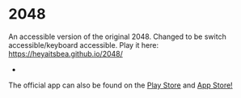 # 2048
An accessible version of the original 2048. Changed to be switch accessible/keyboard accessible. Play it here:
https://heyaitsbea.github.io/2048/

-
The official app can also be found on the [Play Store](https://play.google.com/store/apps/details?id=com.gabrielecirulli.app2048) and [App Store!](https://itunes.apple.com/us/app/2048-by-gabriele-cirulli/id868076805)


